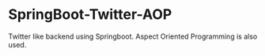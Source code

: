 # SpringBoot-Twitter-AOP
Twitter like backend using Springboot.
Aspect Oriented Programming is also used.
